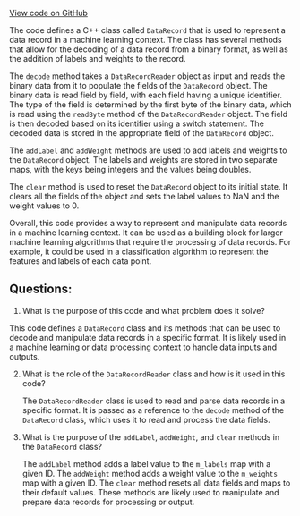 [View code on GitHub](https://github.com/misbahsy/the-algorithm/twml/libtwml/src/lib/DataRecord.cpp)

The code defines a C++ class called `DataRecord` that is used to represent a data record in a machine learning context. The class has several methods that allow for the decoding of a data record from a binary format, as well as the addition of labels and weights to the record. 

The `decode` method takes a `DataRecordReader` object as input and reads the binary data from it to populate the fields of the `DataRecord` object. The binary data is read field by field, with each field having a unique identifier. The type of the field is determined by the first byte of the binary data, which is read using the `readByte` method of the `DataRecordReader` object. The field is then decoded based on its identifier using a switch statement. The decoded data is stored in the appropriate field of the `DataRecord` object.

The `addLabel` and `addWeight` methods are used to add labels and weights to the `DataRecord` object. The labels and weights are stored in two separate maps, with the keys being integers and the values being doubles.

The `clear` method is used to reset the `DataRecord` object to its initial state. It clears all the fields of the object and sets the label values to NaN and the weight values to 0.

Overall, this code provides a way to represent and manipulate data records in a machine learning context. It can be used as a building block for larger machine learning algorithms that require the processing of data records. For example, it could be used in a classification algorithm to represent the features and labels of each data point.
## Questions: 
 1. What is the purpose of this code and what problem does it solve?
   
   This code defines a `DataRecord` class and its methods that can be used to decode and manipulate data records in a specific format. It is likely used in a machine learning or data processing context to handle data inputs and outputs.

2. What is the role of the `DataRecordReader` class and how is it used in this code?
   
   The `DataRecordReader` class is used to read and parse data records in a specific format. It is passed as a reference to the `decode` method of the `DataRecord` class, which uses it to read and process the data fields.

3. What is the purpose of the `addLabel`, `addWeight`, and `clear` methods in the `DataRecord` class?
   
   The `addLabel` method adds a label value to the `m_labels` map with a given ID. The `addWeight` method adds a weight value to the `m_weights` map with a given ID. The `clear` method resets all data fields and maps to their default values. These methods are likely used to manipulate and prepare data records for processing or output.